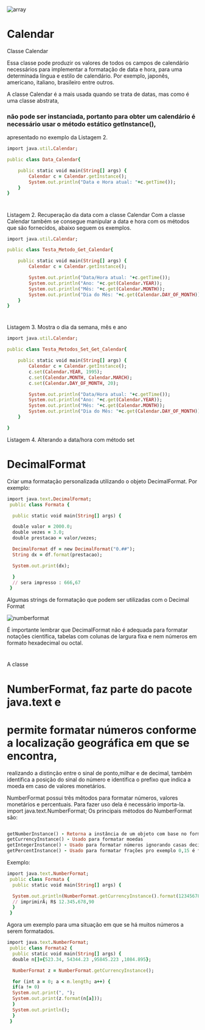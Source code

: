 ![array](https://user-images.githubusercontent.com/66473846/211609966-d7664d9d-65de-4124-853b-87768b083f5c.png)

#
#

# Calendar

Classe Calendar

Essa classe pode produzir os valores de todos os campos de calendário necessários para implementar a formatação de data e hora, para uma determinada língua e estilo de calendário. Por exemplo, japonês, americano, italiano, brasileiro entre outros.

A classe Calendar é a mais usada quando se trata de datas, mas como é uma classe abstrata, 
### não pode ser instanciada, portanto para obter um calendário é necessário usar o método estático getInstance(), 
apresentado no exemplo da Listagem 2.

```ruby
import java.util.Calendar;

public class Data_Calendar{

	public static void main(String[] args) {
		Calendar c = Calendar.getInstance();
		System.out.println("Data e Hora atual: "+c.getTime());
	}
}
```

#

Listagem 2. Recuperação da data com a classe Calendar
Com a classe Calendar também se consegue manipular a data e hora com os métodos que são fornecidos, abaixo seguem os exemplos.

```ruby
import java.util.Calendar;

public class Testa_Metodo_Get_Calendar{

	public static void main(String[] args) {
		Calendar c = Calendar.getInstance();

		System.out.println("Data/Hora atual: "+c.getTime());
		System.out.println("Ano: "+c.get(Calendar.YEAR));
		System.out.println("Mês: "+c.get(Calendar.MONTH));
		System.out.println("Dia do Mês: "+c.get(Calendar.DAY_OF_MONTH));
	}
}
```
#

Listagem 3. Mostra o dia da semana, mês e ano

```ruby
import java.util.Calendar;

public class Testa_Metodos_Set_Get_Calendar{

	public static void main(String[] args) {
		Calendar c = Calendar.getInstance();
		c.set(Calendar.YEAR, 1995);
		c.set(Calendar.MONTH, Calendar.MARCH);
		c.set(Calendar.DAY_OF_MONTH, 20);

		System.out.println("Data/Hora atual: "+c.getTime());
		System.out.println("Ano: "+c.get(Calendar.YEAR));
		System.out.println("Mês: "+c.get(Calendar.MONTH));
		System.out.println("Dia do Mês: "+c.get(Calendar.DAY_OF_MONTH));
	}

}
```
Listagem 4. Alterando a data/hora com método set

#
#

# DecimalFormat

Criar uma formatação personalizada utilizando o objeto DecimalFormat. Por exemplo:

```ruby
import java.text.DecimalFormat;
 public class Formata {

  public static void main(String[] args) {

  double valor = 2000.0;
  double vezes = 3.0;
  double prestacao = valor/vezes;

  DecimalFormat df = new DecimalFormat("0.##");
  String dx = df.format(prestacao);

  System.out.print(dx);

  }
  // sera impresso : 666,67
 }
 ```

Algumas strings de formatação que podem ser utilizadas com o Decimal Format

![numberformat](https://user-images.githubusercontent.com/66473846/212350646-efbee791-7ab1-4362-9401-45753541a2c7.png)

É importante lembrar que DecimalFormat não é adequada para formatar notações científica, tabelas com colunas de largura fixa e nem números em formato hexadecimal ou octal.

#
#

A classe 
# NumberFormat, faz parte do pacote java.text e 
# permite formatar números conforme a localização geográfica em que se encontra, 
realizando a distinção entre o sinal de ponto,milhar e de decimal, também identifica a posição do sinal do número e identifica o prefixo que indica a moeda em caso de valores monetários.

NumberFormat possui três mêtodos para formatar números, valores monetários e percentuais. Para fazer uso dela é necessário importa-la.
import java.text.NumberFormat;
Os principais métodos do NumberFormat são:

```ruby

getNumberInstance() - Retorna a instância de um objeto com base no formato da localidade padrão. É utilizado para numeros
getCurrencyInstance() - Usado para formatar moedas
getIntegerInstance() - Usado para formatar números ignorando casas decimais
getPercentInstance() - Usado para formatar frações pro exemplo 0,15 é formatado e mostrado como 15%
```

Exemplo:
```ruby
import java.text.NumberFormat;
 public class Formata {
  public static void main(String[] args) {

  System.out.println(NumberFormat.getCurrencyInstance().format(12345678.90));
  // imprimirÃ¡ R$ 12.345.678,90
  }
 }
 ```
Agora um exemplo para uma situação em que se há muitos números a serem formatados.

```ruby
import java.text.NumberFormat;
 public class Formata2 {
  public static void main(String[] args) {
  double n[]={523.34, 54344.23 ,95845.223 ,1084.895};

  NumberFormat z = NumberFormat.getCurrencyInstance();

  for (int a = 0; a < n.length; a++) {
  if(a != 0)
  System.out.print(", ");
  System.out.print(z.format(n[a]));
  }
  System.out.println();
  }
 }
 ```

